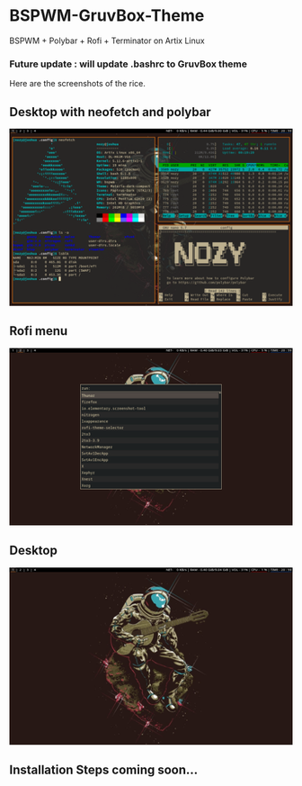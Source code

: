 # BSPWM-GruvBox-Theme
BSPWM + Polybar + Rofi + Terminator on Artix Linux  

### Future update : will update .bashrc to GruvBox theme


Here are the screenshots of the rice.

## Desktop with neofetch and polybar
<p align="center">
  <img width=1000
       src=/Screenshots/Screenshot1.png
       >
</p>

## Rofi menu
<p align="center">
  <img width=1000
       src=/Screenshots/Screenshot2.png
       >
</p>

## Desktop
<p align="center">
  <img width=1000
       src=/Screenshots/Screenshot3.png
       >
</p>

## Installation Steps coming soon...
